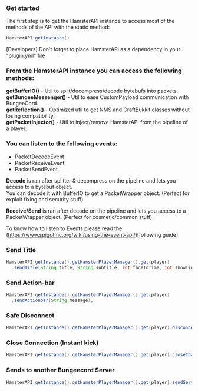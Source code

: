 ### Get started
The first step is to get the HamsterAPI instance to access most of the methods of the API with the static method:
```java
HamsterAPI.getInstance()
```

[Developers] Don't forget to place HamsterAPI as a dependency in your "plugin.yml" file

### From the HamsterAPI instance you can access the following methods:
**getBufferIO()** - Util to split/decompress/decode bytebufs into packets.  
**getBungeeMessenger()** - Util to ease CustomPayload communication with BungeeCord.  
**getReflection()** - Optimized util to get NMS and CraftBukkit classes without losing compatibility.  
**getPacketInjector()** - Util to inject/remove HamsterAPI from the pipeline of a player.  

### You can listen to the following events:
- PacketDecodeEvent
- PacketReceiveEvent
- PacketSendEvent
  
**Decode** is ran after splitter & decompress on the pipeline and lets you access to a bytebuf object.  
You can decode it with BufferIO to get a PacketWrapper object. (Perfect for exploit fixing and security stuff)  

**Receive/Send** is ran after decode on the pipeline and lets you access to a PacketWrapper object. (Perfect for cosmetic/common stuff)  
  
To know how to listen to Events please read the (https://www.spigotmc.org/wiki/using-the-event-api/)[following guide]

### Send Title
```java
HamsterAPI.getInstance().getHamsterPlayerManager().get(player)
  .sendTitle(String title, String subtitle, int fadeInTime, int showTime, int fadeOutTime);
```

### Send Action-bar
```java
HamsterAPI.getInstance().getHamsterPlayerManager().get(player)
  .sendActionbar(String message);
```

### Safe Disconnect
```java
HamsterAPI.getInstance().getHamsterPlayerManager().get(player).disconnect(String reason);
```

### Close Connection (Instant kick)
```java
HamsterAPI.getInstance().getHamsterPlayerManager().get(player).closeChannel();
```

### Sends to another Bungeecord Server
```java
HamsterAPI.getInstance().getHamsterPlayerManager().get(player).sendServer(String serverName);
```
